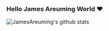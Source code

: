 ### Hello James Areuming World ❤️

<!--
**JamesAreuming/JamesAreuming** is a ✨ _special_ ✨ repository because its `README.md` (this file) appears on your GitHub profile.

Here are some ideas to get you started:

- 🔭 I’m currently working on ...
- 🌱 I’m currently learning ...
- 👯 I’m looking to collaborate on ...
- 🤔 I’m looking for help with ...
- 💬 Ask me about ...
- 📫 How to reach me: ...
- 😄 Pronouns: ...
- ⚡ Fun fact: ...
-->
![JamesAreuming's github stats](https://github-readme-stats.vercel.app/api?username=JamesAreuming&show_icons=true&theme=merko)
